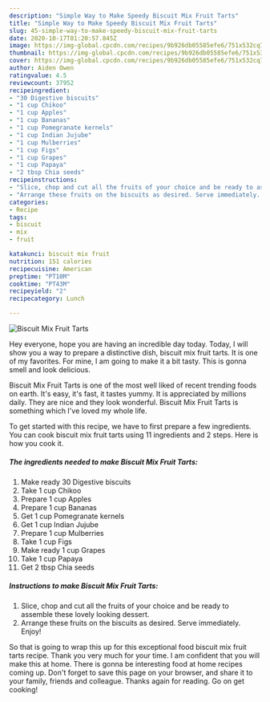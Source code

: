 ```yaml
---
description: "Simple Way to Make Speedy Biscuit Mix Fruit Tarts"
title: "Simple Way to Make Speedy Biscuit Mix Fruit Tarts"
slug: 45-simple-way-to-make-speedy-biscuit-mix-fruit-tarts
date: 2020-10-17T01:20:57.845Z
image: https://img-global.cpcdn.com/recipes/9b926db05585efe6/751x532cq70/biscuit-mix-fruit-tarts-recipe-main-photo.jpg
thumbnail: https://img-global.cpcdn.com/recipes/9b926db05585efe6/751x532cq70/biscuit-mix-fruit-tarts-recipe-main-photo.jpg
cover: https://img-global.cpcdn.com/recipes/9b926db05585efe6/751x532cq70/biscuit-mix-fruit-tarts-recipe-main-photo.jpg
author: Aiden Owen
ratingvalue: 4.5
reviewcount: 37952
recipeingredient:
- "30 Digestive biscuits"
- "1 cup Chikoo"
- "1 cup Apples"
- "1 cup Bananas"
- "1 cup Pomegranate kernels"
- "1 cup Indian Jujube"
- "1 cup Mulberries"
- "1 cup Figs"
- "1 cup Grapes"
- "1 cup Papaya"
- "2 tbsp Chia seeds"
recipeinstructions:
- "Slice, chop and cut all the fruits of your choice and be ready to assemble these lovely looking dessert."
- "Arrange these fruits on the biscuits as desired. Serve immediately. Enjoy!"
categories:
- Recipe
tags:
- biscuit
- mix
- fruit

katakunci: biscuit mix fruit 
nutrition: 151 calories
recipecuisine: American
preptime: "PT10M"
cooktime: "PT43M"
recipeyield: "2"
recipecategory: Lunch

---
```



![Biscuit Mix Fruit Tarts](https://img-global.cpcdn.com/recipes/9b926db05585efe6/751x532cq70/biscuit-mix-fruit-tarts-recipe-main-photo.jpg)

Hey everyone, hope you are having an incredible day today. Today, I will show you a way to prepare a distinctive dish, biscuit mix fruit tarts. It is one of my favorites. For mine, I am going to make it a bit tasty. This is gonna smell and look delicious.



Biscuit Mix Fruit Tarts is one of the most well liked of recent trending foods on earth. It's easy, it's fast, it tastes yummy. It is appreciated by millions daily. They are nice and they look wonderful. Biscuit Mix Fruit Tarts is something which I've loved my whole life.


To get started with this recipe, we have to first prepare a few ingredients. You can cook biscuit mix fruit tarts using 11 ingredients and 2 steps. Here is how you cook it.

<!--inarticleads1-->

##### The ingredients needed to make Biscuit Mix Fruit Tarts:

1. Make ready 30 Digestive biscuits
1. Take 1 cup Chikoo
1. Prepare 1 cup Apples
1. Prepare 1 cup Bananas
1. Get 1 cup Pomegranate kernels
1. Get 1 cup Indian Jujube
1. Prepare 1 cup Mulberries
1. Take 1 cup Figs
1. Make ready 1 cup Grapes
1. Take 1 cup Papaya
1. Get 2 tbsp Chia seeds




<!--inarticleads2-->

##### Instructions to make Biscuit Mix Fruit Tarts:

1. Slice, chop and cut all the fruits of your choice and be ready to assemble these lovely looking dessert.
1. Arrange these fruits on the biscuits as desired. Serve immediately. Enjoy!




So that is going to wrap this up for this exceptional food biscuit mix fruit tarts recipe. Thank you very much for your time. I am confident that you will make this at home. There is gonna be interesting food at home recipes coming up. Don't forget to save this page on your browser, and share it to your family, friends and colleague. Thanks again for reading. Go on get cooking!
